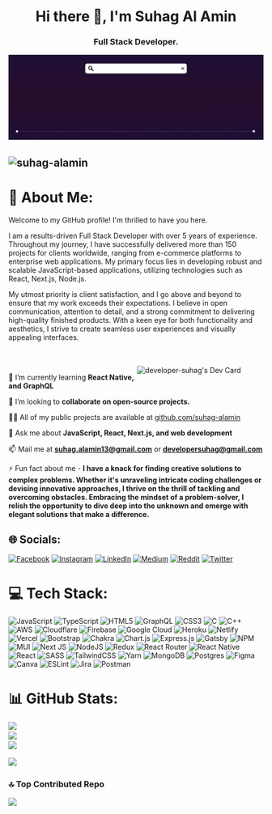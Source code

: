 <h1 align="center">Hi there 👋, I'm Suhag Al Amin</h1>
<h3 align="center">Full Stack Developer.</h3>

<!-- banner  -->

![](/banner.gif)

<!-- profile views  -->

## <p align="left"> <img src="https://komarev.com/ghpvc/?username=developer-suhag&label=Profile%20views&color=0e75b6&style=flat" alt="suhag-alamin" /> </p>

# 💫 About Me:

Welcome to my GitHub profile! I'm thrilled to have you here.

I am a results-driven Full Stack Developer with over 5 years of experience. Throughout my journey, I have successfully delivered more than 150 projects for clients worldwide, ranging from e-commerce platforms to enterprise web applications. My primary focus lies in developing robust and scalable JavaScript-based applications, utilizing technologies such as React, Next.js, Node.js.

My utmost priority is client satisfaction, and I go above and beyond to ensure that my work exceeds their expectations. I believe in open communication, attention to detail, and a strong commitment to delivering high-quality finished products. With a keen eye for both functionality and aesthetics, I strive to create seamless user experiences and visually appealing interfaces.

<dl />
<dl />
<br />
<br />
<a align="left" href="https://app.daily.dev/DailyDevTips"><img align="right" src="https://github.com/developer-suhag/developer-suhag/blob/main/devcard.svg" width="250" alt="developer-suhag's Dev Card"/></a>

🌱 I’m currently learning **React Native, and GraphQL**

👯 I’m looking to **collaborate on open-source projects.**

👨‍💻 All of my public projects are available at [github.com/suhag-alamin](https://github.com/suhag-alamin?tab=repositories)

💬 Ask me about **JavaScript, React, Next.js, and web development**

📫 Mail me at **suhag.alamin13@gmail.com** or **developersuhag@gmail.com**

⚡ Fun fact about me - **I have a knack for finding creative solutions to complex problems. Whether it's unraveling intricate coding challenges or devising innovative approaches, I thrive on the thrill of tackling and overcoming obstacles. Embracing the mindset of a problem-solver, I relish the opportunity to dive deep into the unknown and emerge with elegant solutions that make a difference.**

## 🌐 Socials:

[![Facebook](https://img.shields.io/badge/Facebook-%231877F2.svg?logo=Facebook&logoColor=white)](https://facebook.com/suhag.alamin.315) [![Instagram](https://img.shields.io/badge/Instagram-%23E4405F.svg?logo=Instagram&logoColor=white)](https://instagram.com/suhag_alamin) [![LinkedIn](https://img.shields.io/badge/LinkedIn-%230077B5.svg?logo=linkedin&logoColor=white)](https://linkedin.com/in/suhag-al-amin) [![Medium](https://img.shields.io/badge/Medium-12100E?logo=medium&logoColor=white)](https://medium.com/@suhag_alamin) [![Reddit](https://img.shields.io/badge/Reddit-%23FF4500.svg?logo=Reddit&logoColor=white)](https://reddit.com/user/suhag-alamin) [![Twitter](https://img.shields.io/badge/Twitter-%231DA1F2.svg?logo=Twitter&logoColor=white)](https://twitter.com/suhag_alamin_me)

# 💻 Tech Stack:

![JavaScript](https://img.shields.io/badge/javascript-%23323330.svg?style=for-the-badge&logo=javascript&logoColor=%23F7DF1E) ![TypeScript](https://img.shields.io/badge/typescript-%23007ACC.svg?style=for-the-badge&logo=typescript&logoColor=white) ![HTML5](https://img.shields.io/badge/html5-%23E34F26.svg?style=for-the-badge&logo=html5&logoColor=white) ![GraphQL](https://img.shields.io/badge/-GraphQL-E10098?style=for-the-badge&logo=graphql&logoColor=white) ![CSS3](https://img.shields.io/badge/css3-%231572B6.svg?style=for-the-badge&logo=css3&logoColor=white) ![C](https://img.shields.io/badge/c-%2300599C.svg?style=for-the-badge&logo=c&logoColor=white) ![C++](https://img.shields.io/badge/c++-%2300599C.svg?style=for-the-badge&logo=c%2B%2B&logoColor=white) ![AWS](https://img.shields.io/badge/AWS-%23FF9900.svg?style=for-the-badge&logo=amazon-aws&logoColor=white) ![Cloudflare](https://img.shields.io/badge/Cloudflare-F38020?style=for-the-badge&logo=Cloudflare&logoColor=white) ![Firebase](https://img.shields.io/badge/firebase-%23039BE5.svg?style=for-the-badge&logo=firebase) ![Google Cloud](https://img.shields.io/badge/Google%20Cloud-%234285F4.svg?style=for-the-badge&logo=google-cloud&logoColor=white) ![Heroku](https://img.shields.io/badge/heroku-%23430098.svg?style=for-the-badge&logo=heroku&logoColor=white) ![Netlify](https://img.shields.io/badge/netlify-%23000000.svg?style=for-the-badge&logo=netlify&logoColor=#00C7B7) ![Vercel](https://img.shields.io/badge/vercel-%23000000.svg?style=for-the-badge&logo=vercel&logoColor=white) ![Bootstrap](https://img.shields.io/badge/bootstrap-%23563D7C.svg?style=for-the-badge&logo=bootstrap&logoColor=white) ![Chakra](https://img.shields.io/badge/chakra-%234ED1C5.svg?style=for-the-badge&logo=chakraui&logoColor=white) ![Chart.js](https://img.shields.io/badge/chart.js-F5788D.svg?style=for-the-badge&logo=chart.js&logoColor=white) ![Express.js](https://img.shields.io/badge/express.js-%23404d59.svg?style=for-the-badge&logo=express&logoColor=%2361DAFB) ![Gatsby](https://img.shields.io/badge/Gatsby-%23663399.svg?style=for-the-badge&logo=gatsby&logoColor=white) ![NPM](https://img.shields.io/badge/NPM-%23000000.svg?style=for-the-badge&logo=npm&logoColor=white) ![MUI](https://img.shields.io/badge/MUI-%230081CB.svg?style=for-the-badge&logo=material-ui&logoColor=white) ![Next JS](https://img.shields.io/badge/Next-black?style=for-the-badge&logo=next.js&logoColor=white) ![NodeJS](https://img.shields.io/badge/node.js-6DA55F?style=for-the-badge&logo=node.js&logoColor=white) ![Redux](https://img.shields.io/badge/redux-%23593d88.svg?style=for-the-badge&logo=redux&logoColor=white) ![React Router](https://img.shields.io/badge/React_Router-CA4245?style=for-the-badge&logo=react-router&logoColor=white) ![React Native](https://img.shields.io/badge/react_native-%2320232a.svg?style=for-the-badge&logo=react&logoColor=%2361DAFB) ![React](https://img.shields.io/badge/react-%2320232a.svg?style=for-the-badge&logo=react&logoColor=%2361DAFB) ![SASS](https://img.shields.io/badge/SASS-hotpink.svg?style=for-the-badge&logo=SASS&logoColor=white) ![TailwindCSS](https://img.shields.io/badge/tailwindcss-%2338B2AC.svg?style=for-the-badge&logo=tailwind-css&logoColor=white) ![Yarn](https://img.shields.io/badge/yarn-%232C8EBB.svg?style=for-the-badge&logo=yarn&logoColor=white) ![MongoDB](https://img.shields.io/badge/MongoDB-%234ea94b.svg?style=for-the-badge&logo=mongodb&logoColor=white) ![Postgres](https://img.shields.io/badge/postgres-%23316192.svg?style=for-the-badge&logo=postgresql&logoColor=white) ![Figma](https://img.shields.io/badge/figma-%23F24E1E.svg?style=for-the-badge&logo=figma&logoColor=white) ![Canva](https://img.shields.io/badge/Canva-%2300C4CC.svg?style=for-the-badge&logo=Canva&logoColor=white) ![ESLint](https://img.shields.io/badge/ESLint-4B3263?style=for-the-badge&logo=eslint&logoColor=white) ![Jira](https://img.shields.io/badge/jira-%230A0FFF.svg?style=for-the-badge&logo=jira&logoColor=white) ![Postman](https://img.shields.io/badge/Postman-FF6C37?style=for-the-badge&logo=postman&logoColor=white)

# 📊 GitHub Stats:

![](https://github-readme-stats.vercel.app/api?username=suhag-alamin&theme=react&hide_border=true&include_all_commits=true&count_private=true)<br/>
![](https://github-readme-streak-stats.herokuapp.com/?user=suhag-alamin&theme=react&hide_border=true)<br/>
![](https://github-readme-stats.vercel.app/api/top-langs/?username=suhag-alamin&theme=react&hide_border=true&include_all_commits=true&count_private=true&layout=compact)

<!-- ## 🏆 GitHub Trophies

![](https://github-profile-trophy.vercel.app/?username=suhag-alamin&theme=tokyonight&no-frame=true&no-bg=false&margin-w=4) -->

![](https://quotes-github-readme.vercel.app/api?type=vetical&theme=tokyonight)

### 🔝 Top Contributed Repo

![](https://github-contributor-stats.vercel.app/api?username=suhag-alamin&limit=5&theme=nord&combine_all_yearly_contributions=true)
